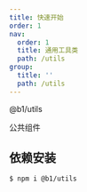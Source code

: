 ```yaml
---
title: 快速开始
order: 1
nav:
  order: 1
  title: 通用工具类
  path: /utils
group:
  title: ''
  path: /utils
---
```


@b1/utils

公共组件

## 依赖安装

```bash
$ npm i @b1/utils
```
